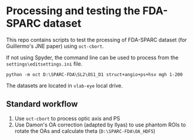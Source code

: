 # Processing and testing the FDA-SPARC dataset

This repo contains scripts to test the prcessing of FDA-SPARC dataset (for Guillermo's JNE paper) using `oct-cbort`.

If not using Spyder, the command line can be used to process from the `settings\editsettings.ini` file.

```
python -m oct D:\SPARC-FDA\SL2\OS1_D1 struct+angio+ps+hsv mgh 1-200

```
The datasets are located in `vlab-eye` local drive. 

## Standard workflow
1. Use `oct-cbort` to process optic axis and PS
2. Use Damon's OA correction (adapted by Ilyas) to use phantom ROIs to rotate the OAs and calculate theta
(`D:\SPARC-FDA\OA_HDF5`)